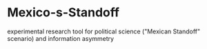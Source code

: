 # Mexico-s-Standoff
experimental research tool for political science ("Mexican Standoff" scenario) and information asymmetry
